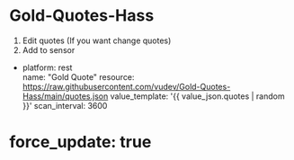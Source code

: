 # Gold-Quotes-Hass
1. Edit quotes (If you want change quotes)
2. Add to sensor
- platform: rest  
  name: "Gold Quote"
  resource: https://raw.githubusercontent.com/vudev/Gold-Quotes-Hass/main/quotes.json
  value_template: '{{ value_json.quotes | random }}'
  scan_interval: 3600
#   force_update: true
